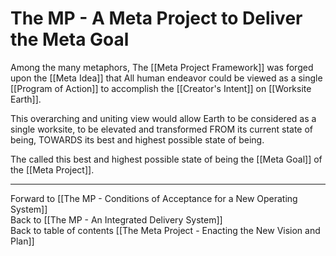 # The MP - A Meta Project to Deliver the Meta Goal

Among the many metaphors, The [[Meta Project Framework]] was forged upon the [[Meta Idea]] that All human endeavor could be viewed as a single [[Program of Action]] to accomplish the [[Creator's Intent]] on [[Worksite Earth]]. 

This overarching and uniting view would allow Earth to be considered as a single worksite, to be elevated and transformed FROM its current state of being, TOWARDS its best and highest possible state of being. 

The called this best and highest possible state of being the [[Meta Goal]] of the [[Meta Project]].  

___

Forward to [[The MP - Conditions of Acceptance for a New Operating System]]    
Back to [[The MP - An Integrated Delivery System]]      
Back to table of contents [[The Meta Project - Enacting the New Vision and Plan]]  

